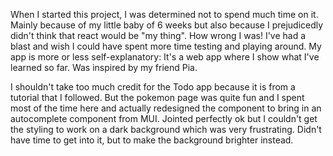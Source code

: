 <p>
 When I started this project, I was determined not to spend much time on it. Mainly because of my little baby of 6 weeks but also because I prejudicedly didn't think that react would be "my thing". How wrong I was! I've had a blast and wish I could have spent more time testing and playing around. My app is more or less self-explanatory: It's a web app where I show what I've learned so far. Was inspired by my friend Pia.

I shouldn't take too much credit for the Todo app because it is from a tutorial that I followed. But the pokemon page was quite fun and I spent most of the time here and actually redesigned the component to bring in an autocomplete component from MUI. Jointed perfectly ok but I couldn't get the styling to work on a dark background which was very frustrating. Didn't have time to get into it, but to make the background brighter instead.

</p>
